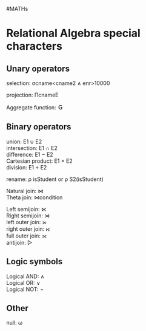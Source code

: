 #MATHs 


# Relational Algebra special characters

## Unary operators

selection: σcname<cname2 ∧ enr>10000

projection: ΠcnameE

Aggregate function: **Ｇ**

## Binary operators

union: E1 ∪ E2  
intersection: E1 ∩ E2  
difference: E1 − E2  
Cartesian product: E1 × E2  
division: E1 ÷ E2  
  
rename: ρ isStudent or ρ S2(isStudent)

Natural join: ⋈  
Theta join: ⋈condition  

Left semijoin: ⋉  
Right semijoin: ⋊  
left outer join: ⟕  
right outer join: ⟖  
full outer join: ⟗  
antijoin: ▷

## Logic symbols

Logical AND: ∧  
Logical OR: ∨  
Logical NOT: ¬

## Other

null: ω